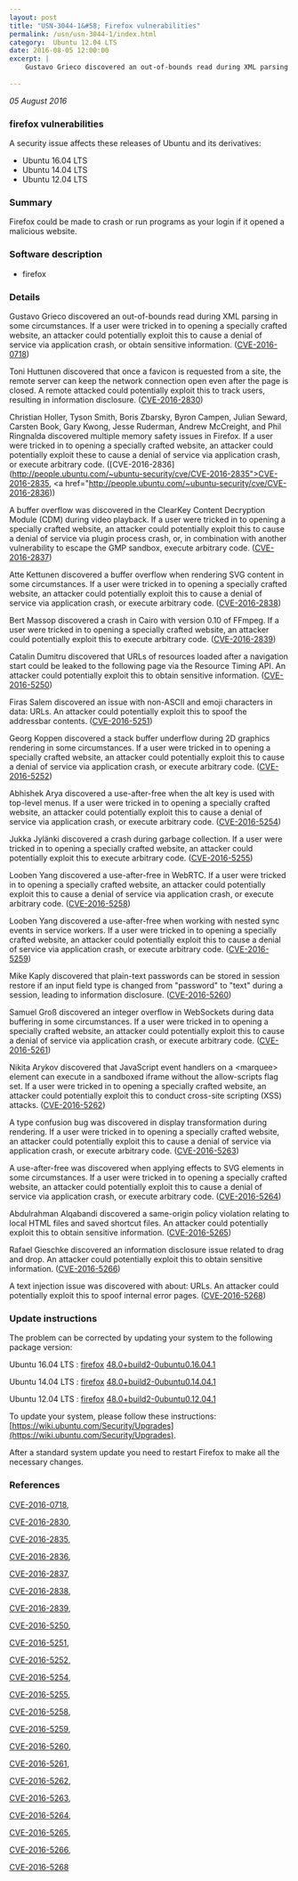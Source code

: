 ```yaml
---
layout: post
title: "USN-3044-1&#58; Firefox vulnerabilities"
permalink: /usn/usn-3044-1/index.html
category:  Ubuntu 12.04 LTS
date: 2016-08-05 12:00:00
excerpt: |
    Gustavo Grieco discovered an out-of-bounds read during XML parsing in some circumstances. If a user were tricked in to opening a specially crafted website, an attacker could potentially exploit this to cause a denial of service via application crash, or obtain sensitive information. ([CVE-2016-0718](http://people.ubuntu.com/~ubuntu-security/cve/CVE-2016-0718))
    
--- 
```

 
 

*05 August 2016*

### firefox vulnerabilities

A security issue affects these releases of Ubuntu and its derivatives:

* Ubuntu 16.04 LTS
* Ubuntu 14.04 LTS
* Ubuntu 12.04 LTS

### Summary

Firefox could be made to crash or run programs as your login if it opened a malicious website.

### Software description

* firefox 

### Details

Gustavo Grieco discovered an out-of-bounds read during XML parsing in some circumstances. If a user were tricked in to opening a specially crafted website, an attacker could potentially exploit this to cause a denial of service via application crash, or obtain sensitive information. ([CVE-2016-0718](http://people.ubuntu.com/~ubuntu-security/cve/CVE-2016-0718))

Toni Huttunen discovered that once a favicon is requested from a site, the remote server can keep the network connection open even after the page is closed. A remote attacked could potentially exploit this to track users, resulting in information disclosure. ([CVE-2016-2830](http://people.ubuntu.com/~ubuntu-security/cve/CVE-2016-2830))

Christian Holler, Tyson Smith, Boris Zbarsky, Byron Campen, Julian Seward, Carsten Book, Gary Kwong, Jesse Ruderman, Andrew McCreight, and Phil Ringnalda discovered multiple memory safety issues in Firefox. If a user were tricked in to opening a specially crafted website, an attacker could potentially exploit these to cause a denial of service via application crash, or execute arbitrary code. ([CVE-2016-2836](http://people.ubuntu.com/~ubuntu-security/cve/CVE-2016-2835">CVE-2016-2835</a>, <a href="http://people.ubuntu.com/~ubuntu-security/cve/CVE-2016-2836))

A buffer overflow was discovered in the ClearKey Content Decryption Module (CDM) during video playback. If a user were tricked in to opening a specially crafted website, an attacker could potentially exploit this to cause a denial of service via plugin process crash, or, in combination with another vulnerability to escape the GMP sandbox, execute arbitrary code. ([CVE-2016-2837](http://people.ubuntu.com/~ubuntu-security/cve/CVE-2016-2837))

Atte Kettunen discovered a buffer overflow when rendering SVG content in some circumstances. If a user were tricked in to opening a specially crafted website, an attacker could potentially exploit this to cause a denial of service via application crash, or execute arbitrary code. ([CVE-2016-2838](http://people.ubuntu.com/~ubuntu-security/cve/CVE-2016-2838))

Bert Massop discovered a crash in Cairo with version 0.10 of FFmpeg. If a user were tricked in to opening a specially crafted website, an attacker could potentially exploit this to execute arbitrary code. ([CVE-2016-2839](http://people.ubuntu.com/~ubuntu-security/cve/CVE-2016-2839))

Catalin Dumitru discovered that URLs of resources loaded after a navigation start could be leaked to the following page via the Resource Timing API. An attacker could potentially exploit this to obtain sensitive information. ([CVE-2016-5250](http://people.ubuntu.com/~ubuntu-security/cve/CVE-2016-5250))

Firas Salem discovered an issue with non-ASCII and emoji characters in data: URLs. An attacker could potentially exploit this to spoof the addressbar contents. ([CVE-2016-5251](http://people.ubuntu.com/~ubuntu-security/cve/CVE-2016-5251))

Georg Koppen discovered a stack buffer underflow during 2D graphics rendering in some circumstances. If a user were tricked in to opening a specially crafted website, an attacker could potentially exploit this to cause a denial of service via application crash, or execute arbitrary code. ([CVE-2016-5252](http://people.ubuntu.com/~ubuntu-security/cve/CVE-2016-5252))

Abhishek Arya discovered a use-after-free when the alt key is used with top-level menus. If a user were tricked in to opening a specially crafted website, an attacker could potentially exploit this to cause a denial of service via application crash, or execute arbitrary code. ([CVE-2016-5254](http://people.ubuntu.com/~ubuntu-security/cve/CVE-2016-5254))

Jukka Jylänki discovered a crash during garbage collection. If a user were tricked in to opening a specially crafted website, an attacker could potentially exploit this to execute arbitrary code. ([CVE-2016-5255](http://people.ubuntu.com/~ubuntu-security/cve/CVE-2016-5255))

Looben Yang discovered a use-after-free in WebRTC. If a user were tricked in to opening a specially crafted website, an attacker could potentially exploit this to cause a denial of service via application crash, or execute arbitrary code. ([CVE-2016-5258](http://people.ubuntu.com/~ubuntu-security/cve/CVE-2016-5258))

Looben Yang discovered a use-after-free when working with nested sync events in service workers. If a user were tricked in to opening a specially crafted website, an attacker could potentially exploit this to cause a denial of service via application crash, or execute arbitrary code. ([CVE-2016-5259](http://people.ubuntu.com/~ubuntu-security/cve/CVE-2016-5259))

Mike Kaply discovered that plain-text passwords can be stored in session restore if an input field type is changed from &quot;password&quot; to &quot;text&quot; during a session, leading to information disclosure. ([CVE-2016-5260](http://people.ubuntu.com/~ubuntu-security/cve/CVE-2016-5260))

Samuel Groß discovered an integer overflow in WebSockets during data buffering in some circumstances. If a user were tricked in to opening a specially crafted website, an attacker could potentially exploit this to cause a denial of service via application crash, or execute arbitrary code. ([CVE-2016-5261](http://people.ubuntu.com/~ubuntu-security/cve/CVE-2016-5261))

Nikita Arykov discovered that JavaScript event handlers on a &lt;marquee&gt; element can execute in a sandboxed iframe without the allow-scripts flag set. If a user were tricked in to opening a specially crafted website, an attacker could potentially exploit this to conduct cross-site scripting (XSS) attacks. ([CVE-2016-5262](http://people.ubuntu.com/~ubuntu-security/cve/CVE-2016-5262))

A type confusion bug was discovered in display transformation during rendering. If a user were tricked in to opening a specially crafted website, an attacker could potentially exploit this to cause a denial of service via application crash, or execute arbitrary code. ([CVE-2016-5263](http://people.ubuntu.com/~ubuntu-security/cve/CVE-2016-5263))

A use-after-free was discovered when applying effects to SVG elements in some circumstances. If a user were tricked in to opening a specially crafted website, an attacker could potentially exploit this to cause a denial of service via application crash, or execute arbitrary code. ([CVE-2016-5264](http://people.ubuntu.com/~ubuntu-security/cve/CVE-2016-5264))

Abdulrahman Alqabandi discovered a same-origin policy violation relating to local HTML files and saved shortcut files. An attacker could potentially exploit this to obtain sensitive information. ([CVE-2016-5265](http://people.ubuntu.com/~ubuntu-security/cve/CVE-2016-5265))

Rafael Gieschke discovered an information disclosure issue related to drag and drop. An attacker could potentially exploit this to obtain sensitive information. ([CVE-2016-5266](http://people.ubuntu.com/~ubuntu-security/cve/CVE-2016-5266))

A text injection issue was discovered with about: URLs. An attacker could potentially exploit this to spoof internal error pages. ([CVE-2016-5268](http://people.ubuntu.com/~ubuntu-security/cve/CVE-2016-5268)) 

### Update instructions

The problem can be corrected by updating your system to the following package version:

Ubuntu 16.04 LTS
 : [firefox](https://launchpad.net/ubuntu/+source/firefox) <span> [48.0+build2-0ubuntu0.16.04.1](https://launchpad.net/ubuntu/+source/firefox/48.0+build2-0ubuntu0.16.04.1) </span> 

Ubuntu 14.04 LTS
 : [firefox](https://launchpad.net/ubuntu/+source/firefox) <span> [48.0+build2-0ubuntu0.14.04.1](https://launchpad.net/ubuntu/+source/firefox/48.0+build2-0ubuntu0.14.04.1) </span> 

Ubuntu 12.04 LTS
 : [firefox](https://launchpad.net/ubuntu/+source/firefox) <span> [48.0+build2-0ubuntu0.12.04.1](https://launchpad.net/ubuntu/+source/firefox/48.0+build2-0ubuntu0.12.04.1) </span> 

To update your system, please follow these instructions: [https://wiki.ubuntu.com/Security/Upgrades](https://wiki.ubuntu.com/Security/Upgrades).

After a standard system update you need to restart Firefox to make all the necessary changes. 

### References

 
 [CVE-2016-0718](http://people.ubuntu.com/~ubuntu-security/cve/CVE-2016-0718), 

 [CVE-2016-2830](http://people.ubuntu.com/~ubuntu-security/cve/CVE-2016-2830), 

 [CVE-2016-2835](http://people.ubuntu.com/~ubuntu-security/cve/CVE-2016-2835), 

 [CVE-2016-2836](http://people.ubuntu.com/~ubuntu-security/cve/CVE-2016-2836), 

 [CVE-2016-2837](http://people.ubuntu.com/~ubuntu-security/cve/CVE-2016-2837), 

 [CVE-2016-2838](http://people.ubuntu.com/~ubuntu-security/cve/CVE-2016-2838), 

 [CVE-2016-2839](http://people.ubuntu.com/~ubuntu-security/cve/CVE-2016-2839), 

 [CVE-2016-5250](http://people.ubuntu.com/~ubuntu-security/cve/CVE-2016-5250), 

 [CVE-2016-5251](http://people.ubuntu.com/~ubuntu-security/cve/CVE-2016-5251), 

 [CVE-2016-5252](http://people.ubuntu.com/~ubuntu-security/cve/CVE-2016-5252), 

 [CVE-2016-5254](http://people.ubuntu.com/~ubuntu-security/cve/CVE-2016-5254), 

 [CVE-2016-5255](http://people.ubuntu.com/~ubuntu-security/cve/CVE-2016-5255), 

 [CVE-2016-5258](http://people.ubuntu.com/~ubuntu-security/cve/CVE-2016-5258), 

 [CVE-2016-5259](http://people.ubuntu.com/~ubuntu-security/cve/CVE-2016-5259), 

 [CVE-2016-5260](http://people.ubuntu.com/~ubuntu-security/cve/CVE-2016-5260), 

 [CVE-2016-5261](http://people.ubuntu.com/~ubuntu-security/cve/CVE-2016-5261), 

 [CVE-2016-5262](http://people.ubuntu.com/~ubuntu-security/cve/CVE-2016-5262), 

 [CVE-2016-5263](http://people.ubuntu.com/~ubuntu-security/cve/CVE-2016-5263), 

 [CVE-2016-5264](http://people.ubuntu.com/~ubuntu-security/cve/CVE-2016-5264), 

 [CVE-2016-5265](http://people.ubuntu.com/~ubuntu-security/cve/CVE-2016-5265), 

 [CVE-2016-5266](http://people.ubuntu.com/~ubuntu-security/cve/CVE-2016-5266), 

 [CVE-2016-5268](http://people.ubuntu.com/~ubuntu-security/cve/CVE-2016-5268)
 

